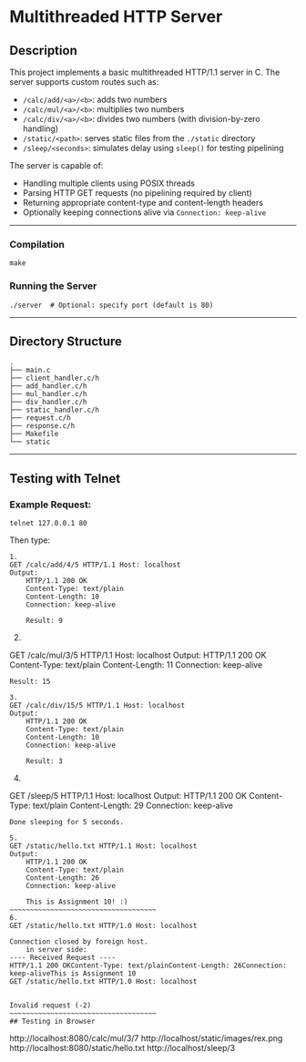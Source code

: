 # Multithreaded HTTP Server

## Description
This project implements a basic multithreaded HTTP/1.1 server in C. The server supports custom routes such as:
- `/calc/add/<a>/<b>`: adds two numbers
- `/calc/mul/<a>/<b>`: multiplies two numbers
- `/calc/div/<a>/<b>`: divides two numbers (with division-by-zero handling)
- `/static/<path>`: serves static files from the `./static` directory
- `/sleep/<seconds>`: simulates delay using `sleep()` for testing pipelining

The server is capable of:
- Handling multiple clients using POSIX threads
- Parsing HTTP GET requests (no pipelining required by client)
- Returning appropriate content-type and content-length headers
- Optionally keeping connections alive via `Connection: keep-alive`

---



### Compilation
```
make
```

### Running the Server
```
./server  # Optional: specify port (default is 80)
```

---

## Directory Structure
```
.
├── main.c
├── client_handler.c/h
├── add_handler.c/h
├── mul_handler.c/h
├── div_handler.c/h
├── static_handler.c/h
├── request.c/h
├── response.c/h
├── Makefile
└── static
```

---

## Testing with Telnet

### Example Request:
```
telnet 127.0.0.1 80
```
Then type:
```
1.
GET /calc/add/4/5 HTTP/1.1 Host: localhost
Output:
    HTTP/1.1 200 OK
    Content-Type: text/plain
    Content-Length: 10
    Connection: keep-alive

    Result: 9

```
2.
GET /calc/mul/3/5 HTTP/1.1 Host: localhost
Output:
    HTTP/1.1 200 OK
    Content-Type: text/plain
    Content-Length: 11
    Connection: keep-alive

    Result: 15
```
3.
GET /calc/div/15/5 HTTP/1.1 Host: localhost
Output:
    HTTP/1.1 200 OK
    Content-Type: text/plain
    Content-Length: 10
    Connection: keep-alive

    Result: 3
```
4.
GET /sleep/5 HTTP/1.1 Host: localhost
Output:
    HTTP/1.1 200 OK
    Content-Type: text/plain
    Content-Length: 29
    Connection: keep-alive

    Done sleeping for 5 seconds.
```
5. 
GET /static/hello.txt HTTP/1.1 Host: localhost
Output:
    HTTP/1.1 200 OK
    Content-Type: text/plain
    Content-Length: 26
    Connection: keep-alive

    This is Assignment 10! :)
~~~~~~~~~~~~~~~~~~~~~~~~~~~~~~~~~~~~
6.
GET /static/hello.txt HTTP/1.0 Host: localhost

Connection closed by foreign host.
    in server side:
---- Received Request ----
HTTP/1.1 200 OKContent-Type: text/plainContent-Length: 26Connection: keep-aliveThis is Assignment 10
GET /static/hello.txt HTTP/1.0 Host: localhost


Invalid request (-2)
~~~~~~~~~~~~~~~~~~~~~~~~~~~~~~~~~~~~
## Testing in Browser
```
http://localhost:8080/calc/mul/3/7
http://localhost/static/images/rex.png
http://localhost:8080/static/hello.txt
http://localhost/sleep/3
```



